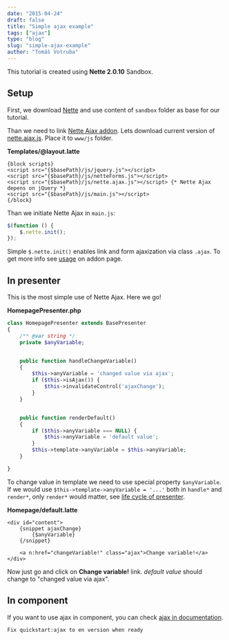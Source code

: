 ```yaml
---
date: "2015-04-24"
draft: false
title: "Simple ajax example"
tags: ["ajax"]
type: "blog"
slug: "simple-ajax-example"
author: "Tomáš Votruba"
---
```


This tutorial is created using **Nette 2.0.10** Sandbox.


## Setup

First, we download [Nette](www:download) and use content of `sandbox` folder as base for our tutorial.

Than we need to link [Nette Ajax addon](http://addons.nette.org/cs/nette-ajax-js). Lets download current version of [nette.ajax.js](https://github.com/vojtech-dobes/nette.ajax.js). Place it to `www/js` folder.


**Templates/@layout.latte**

```latte
{block scripts}
<script src="{$basePath}/js/jquery.js"></script>
<script src="{$basePath}/js/netteForms.js"></script>
<script src="{$basePath}/js/nette.ajax.js"></script> {* Nette Ajax depens on jQuery *}
<script src="{$basePath}/js/main.js"></script>
{/block}
```

Than we initiate Nette Ajax in `main.js`:

```js
$(function () {
    $.nette.init();
});
```

Simple `$.nette.init()` enables link and form ajaxization via class `.ajax`. To get more info see [usage](https://github.com/vojtech-dobes/nette.ajax.js#usage) on addon page.


## In presenter

This is the most simple use of Nette Ajax. Here we go!

**HomepagePresenter.php**

```php
class HomepagePresenter extends BasePresenter
{
	/** @var string */
	private $anyVariable;


	public function handleChangeVariable()
	{
		$this->anyVariable = 'changed value via ajax';
		if ($this->isAjax()) {
			$this->invalidateControl('ajaxChange');
		}
	}


	public function renderDefault()
	{
		if ($this->anyVariable === NULL) {
			$this->anyVariable = 'default value';
		}
		$this->template->anyVariable = $this->anyVariable;
	}

}

```


To change value in template we need to use special property `$anyVariable`. If we would use `$this->template->anyVariable = '...'` both in `handle*` and `render*`, only `render*` would matter, see [life cycle of presenter](doc:presenters#toc-life-cycle-of-presenter).

**Homepage/default.latte**

```latte
<div id="content">
	{snippet ajaxChange}
		{$anyVariable}
	{/snippet}

	<a n:href="changeVariable!" class="ajax">Change variable!</a>
</div>
```

Now just go and click on **Change variable!** link. *default value* should change to "changed value via ajax".


## In component

If you want to use ajax in component, you can check [ajax in documentation](doc:ajax).

```comment
Fix quickstart:ajax to en version when ready
```
